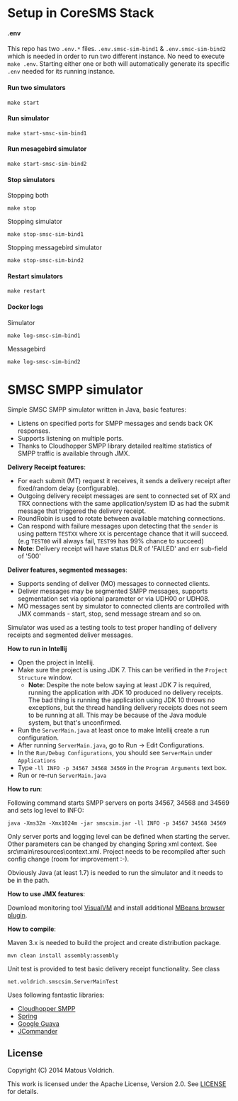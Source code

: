 Setup in CoreSMS Stack
=======

#### .env
This repo has two `.env.*` files. `.env.smsc-sim-bind1` & `.env.smsc-sim-bind2` which is needed in order to run two different instance. 
No need to execute `make .env`. Starting either one or both will automatically generate its specific `.env` needed for its running instance.

#### Run two simulators
```
make start
```

#### Run simulator
```
make start-smsc-sim-bind1
```

#### Run mesagebird simulator
```
make start-smsc-sim-bind2
```

#### Stop simulators
Stopping both
```
make stop
```

Stopping simulator
```
make stop-smsc-sim-bind1
```

Stopping messagebird simulator
```
make stop-smsc-sim-bind2
```

#### Restart simulators
```
make restart
```

#### Docker logs
Simulator
```
make log-smsc-sim-bind1
```

Messagebird
```
make log-smsc-sim-bind2
```

SMSC SMPP simulator
=======

Simple SMSC SMPP simulator written in Java, basic features:

* Listens on specified ports for SMPP messages and sends back OK responses.
* Supports listening on multiple ports.
* Thanks to Cloudhopper SMPP library detailed realtime statistics of SMPP traffic is available through JMX.  

**Delivery Receipt features**:

* For each submit (MT) request it receives, it sends a delivery receipt after fixed/random delay (configurable).
* Outgoing delivery receipt messages are sent to connected set of RX and TRX connections with the same application/system ID 
as had the submit message that triggered the delivery receipt. 
* RoundRobin is used to rotate between available matching connections.
* Can respond with failure messages upon detecting that the `sender` is using pattern `TESTXX` where `XX` is percentage chance that it will succeed. (e.g `TEST00` will always fail, `TEST99` has 99% chance to succeed)
* **Note**: Delivery receipt will have status DLR of 'FAILED' and err sub-field of '500' 

**Deliver features, segmented messages**:

* Supports sending of deliver (MO) messages to connected clients.
* Deliver messages may be segmented SMPP messages, supports segmentation set via optional parameter or via UDH00 or UDH08.
* MO messages sent by simulator to connected clients are controlled with JMX commands - start, stop, send message stream and so on.

Simulator was used as a testing tools to test proper handling of delivery receipts and segmented deliver messages.  

**How to run in Intellij**

* Open the project in Intellij.
* Make sure the project is using JDK 7. This can be verified in the `Project Structure` window.
  * **Note**: Despite the note below saying at least JDK 7 is required, running the application with JDK 10 produced no delivery 
  receipts. The bad thing is running the application using JDK 10 throws no exceptions, but the thread handling delivery receipts 
  does not seem to be running at all. This may be because of the Java module system, but that's unconfirmed.
* Run the `ServerMain.java` at least once to make Intellij create a run configuration.
* After running `ServerMain.java`, go to Run -> Edit Configurations. 
* In the `Run/Debug Configurations`, you should see `ServerMain` under `Applications`
* Type `-ll INFO -p 34567 34568 34569` in the `Program Arguments` text box.
* Run or re-run `ServerMain.java`

**How to run**:

Following command starts SMPP servers on ports 34567, 34568 and 34569 and sets log level to INFO:
 
    java -Xms32m -Xmx1024m -jar smscsim.jar -ll INFO -p 34567 34568 34569

Only server ports and logging level can be defined when starting the server.
Other parameters can be changed by changing Spring xml context. See src\main\resources\context.xml. 
Project needs to be recompiled after such config change (room for improvement :-).

Obviously Java (at least 1.7) is needed to run the simulator and it needs to be in the path.

**How to use JMX features**:

Download monitoring tool [VisualVM](http://visualvm.java.net/download.html) 
and install additional [MBeans browser plugin](http://visualvm.java.net/plugins.html). 

**How to compile**:

Maven 3.x is needed to build the project and create distribution package.
 
    mvn clean install assembly:assembly

Unit test is provided to test basic delivery receipt functionality. See class

    net.voldrich.smscsim.ServerMainTest

Uses following fantastic libraries:

* [Cloudhopper SMPP](https://github.com/twitter/cloudhopper-smpp)
* [Spring](http://projects.spring.io/spring-framework/)
* [Google Guava](https://code.google.com/p/guava-libraries/)
* [JCommander](http://jcommander.org/)
 
License
-------

Copyright (C) 2014 Matous Voldrich.

This work is licensed under the Apache License, Version 2.0. See [LICENSE](License.txt) for details.
